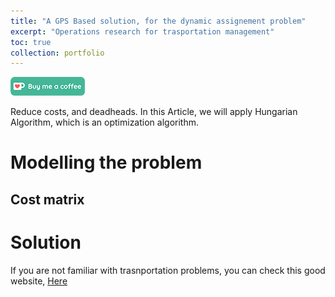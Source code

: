 ```yaml
---
title: "A GPS Based solution, for the dynamic assignement problem"
excerpt: "Operations research for trasportation management"
toc: true
collection: portfolio
---
```


[<img src="/images/kofi.png" alt="Buy me a coffee" height="30">](https://ko-fi.com/hamzaim)

Reduce costs, and deadheads.
In this Article, we will apply Hungarian Algorithm, which is an optimization algorithm.

# Modelling the problem

## Cost matrix

# Solution

If you are not familiar with trasnportation problems, you can check this good website, [Here](http://web.tecnico.ulisboa.pt/~mcasquilho/compute/_linpro/index.php)
